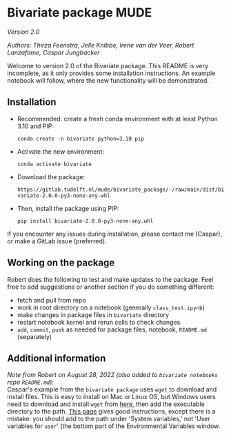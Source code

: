 # Bivariate package MUDE
*Version 2.0*

*Authors: Thirza Feenstra, Jelle Knibbe, Irene van der Veer, Robert Lanzafame, Caspar Jungbacker*

Welcome to version 2.0 of the Bivariate package. This README is very incomplete, as it only provides some installation instructions. An example notebook will follow, where the new functionality will be demonstrated.

## Installation
- Recommended: create a fresh conda environment with at least Python 3.10 and PIP:
  
    ```conda create -n bivariate python=3.10 pip```

- Activate the new environment:
  
  ```conda activate bivariate```

- Download the package:
  
  ```https://gitlab.tudelft.nl/mude/bivariate_package/-/raw/main/dist/bivariate-2.0.0-py3-none-any.whl```

- Then, install the package using PIP:
  
  ```pip install bivariate-2.0.0-py3-none-any.whl```

If you encounter any issues during installation, please contact me (Caspar), or make a GitLab issue (preferred).

## Working on the package

Robert does the following to test and make updates to the package. Feel free to add suggestions or another section if you do something different:
- fetch and pull from repo
- work in root directory on a notebook (generally `class_test.ipynb`)
- make changes in package files in `bivariate` directory
- restart notebook kernel and rerun cells to check changes
- `add`, `commit`, `push` as needed for package files, notebook, `README.md` (separately)

## Additional information

*Note from Robert on August 28, 2022 (also added to `bivariate notebooks` repo `README.md`):*  
Caspar's example from the `bivariate package` uses `wget` to download and install files. This is easy to install on Mac or Linux OS, but Windows users need to download and install `wget` from [here](https://sourceforge.net/projects/gnuwin32/files/wget/1.11.4-1/wget-1.11.4-1-setup.exe/download?use_mirror=excellmedia), then add the executable directory to the path. [This page](https://techcult.com/how-to-download-install-and-use-wget-for-windows-10/) gives good instructions, except there is a mistake: you should add to the path under 'System variables,' not 'User variables for `user`' (the bottom part of the Environmental Variables window.